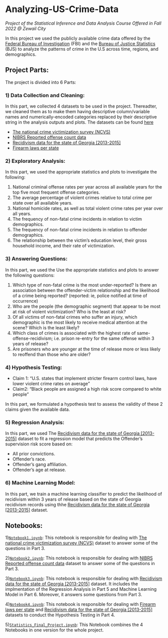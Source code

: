 # Analyzing-US-Crime-Data
*Project of the Statistical Inference and Data Analysis Course Offered in Fall 2022 @ Zewail City*

In this project we used the publicly available crime data offered by the [Federal Bureau of Investigation](https://www.fbi.gov/how-we-can-help-you/more-fbi-services-and-information/ucr/publications) (FBI) and the [Bureau of Justice Statistics](https://bjs.ojp.gov/data-collection/ncvs) (BJS) to analyze the patterns of crime in the U.S across time, regions, and demographics.

## Project Parts:

The project is divided into 6 Parts:

### 1) Data Collection and Cleaning: 
In this part, we collected 4 datasets to be used in the project. Thereadter, we cleaned them as to make them having descriptive column/variable names and numerically-encoded categories replaced by their descriptive string in the analysis outputs and plots. The datasets can be found [here](https://drive.google.com/drive/folders/1xDh8BE7lk3x2xnEbE4HJtjUB-shDm0Pl?usp=sharing)

   * [The national crime victimization survey (NCVS)](https://bjs.ojp.gov/national-crime-victimization-survey-ncvs-api#zjwnq9)
   * [NIBRS Reported offense count data](https://cde.ucr.cjis.gov/LATEST/webapp/#/pages/docApi)
   * [Recidivism data for the state of Georgia [2013-2015]](https://data.ojp.usdoj.gov/Courts/NIJ-s-Recidivism-Challenge-Full-Dataset/ynf5-u8nk)
   * [Firearm laws per state](https://www.statefirearmlaws.org/resources)

### 2) Exploratory Analysis: 
In this part, we used the appropriate statistics and plots to investigate the following:

   1. National criminal offense rates per year across all available years for the top five most frequent offense categories.
   2. The average percentage of violent crimes relative to total crime per state over all available years.
   3. National homicide rates, as well as total violent crime rates per year over all years.
   4. The frequency of non-fatal crime incidents in relation to victim demographics.
   5. The frequency of non-fatal crime incidents in relation to offender demographics.
   6. The relationship between the victim’s education level, their gross household income, and their rate of victimization.

### 3) Answering Questions: 
In this part, we used the Use the appropriate statistics and plots to answer the following
questions:

   1. Which type of non-fatal crime is the most under-reported? Is there an association between the offender-victim relationship and the likelihood of a crime being reported? (reported: ie, police notified at time of occurrence)
   2. Who are the people (the demographic segment) that appear to be most at risk of violent victimization? Who is the least at risk?
   3. Of all victims of non-fatal crimes who suffer an injury, which demographic is the most likely to receive medical attention at the scene? Which is the least likely?
   4. Which class of crimes is associated with the highest rate of same-offense-recidivism; i.e. prison re-entry for the same offense within 3 years of release?
   5. Are prisoners who are younger at the time of release more or less likely to reoffend than those who are older?


### 4) Hypothesis Testing:

   * Claim 1: “U.S. states that implement stricter firearm control laws, have lower violent crime rates on average”
   * Claim2: “Black people are assigned a high risk score compared to white people”
      
In this part, we formulated a hypothesis test to assess the validity of these 2 claims given the available data.



### 5) Regression Analysis:
In this part, we used The [Recidivism data for the state of Georgia [2013-2015]](https://data.ojp.usdoj.gov/Courts/NIJ-s-Recidivism-Challenge-Full-Dataset/ynf5-u8nk) dataset to fit a regression model that predicts the Offender’s supervision risk score based on:

* All prior convictions.
* Offender’s race.
* Offender’s gang affiliation.
* Offender’s age at release.
      

### 6) Machine Learning Model:

In this part, we train a machine learning classifier to predict the likelihood of recidivism within 3 years of release based on the state of Georgia recidivism records using thhe [Recidivism data for the state of Georgia [2013-2015]](https://data.ojp.usdoj.gov/Courts/NIJ-s-Recidivism-Challenge-Full-Dataset/ynf5-u8nk) dataset.


## Notebooks:

   1)[`Notebook1.ipynb`](https://github.com/ibrahimhamada/Analyzing-US-Crime-Data/blob/main/Notebook1.ipynb): This notebook is responsible for dealing with [The national crime victimization survey (NCVS)](https://bjs.ojp.gov/national-crime-victimization-survey-ncvs-api#zjwnq9) dataset to answer some of the questions in Part 3.
   
   2)[`Notebook2.ipynb`](https://github.com/ibrahimhamada/Analyzing-US-Crime-Data/blob/main/Notebook2.ipynb): This notebook is responsible for dealing with [NIBRS Reported offense count data](https://cde.ucr.cjis.gov/LATEST/webapp/#/pages/docApi) dataset to answer some of the questions in Part 3.
   
   3)[`Notebook3.ipynb`](https://github.com/ibrahimhamada/Analyzing-US-Crime-Data/blob/main/Notebook3.ipynb): This notebook is responsible for dealing with [Recidivism data for the state of Georgia [2013-2015]](https://data.ojp.usdoj.gov/Courts/NIJ-s-Recidivism-Challenge-Full-Dataset/ynf5-u8nk) dataset. It includes the implmentation of the Regression Analysis in Part 5 and Machine Learning Model in Part 6. Moreover, it answers some questions from Part 3.
   
   4)[`Notebook4.ipynb`](https://github.com/ibrahimhamada/Analyzing-US-Crime-Data/blob/main/Notebook4.ipynb): This notebook is responsible for dealing with [Firearm laws per state](https://www.statefirearmlaws.org/resources) and [Recidivism data for the state of Georgia [2013-2015]](https://data.ojp.usdoj.gov/Courts/NIJ-s-Recidivism-Challenge-Full-Dataset/ynf5-u8nk) datasets to conduct the Hypothesis Testing in Part 4.
  
  5)[`Statistics_Final_Project.ipynb`](https://github.com/ibrahimhamada/Analyzing-US-Crime-Data/blob/main/Statistics_Final_Project.ipynb): This Notebook combines the 4 Notebooks in one version for the whole project.




